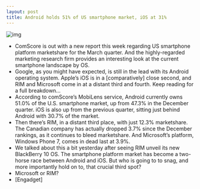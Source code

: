 ```yaml
---
layout: post
title: Android holds 51% of US smartphone market, iOS at 31%
---
```

![img](http://media.idownloadblog.com/wp-content/uploads/2012/05/every-smartphone.jpg)
* ComScore is out with a new report this week regarding US smartphone platform marketshare for the March quarter. And the highly-regarded marketing research firm provides an interesting look at the current smartphone landscape by OS.
* Google, as you might have expected, is still in the lead with its Android operating system. Apple’s iOS is in a [comparatively] close second, and RIM and Microsoft come in at a distant third and fourth. Keep reading for a full breakdown…
* According to comScore’s MobiLens service, Android currently owns 51.0% of the U.S. smartphone market, up from 47.3% in the December quarter. iOS is also up from the previous quarter, sitting just behind Android with 30.7% of the market.
* Then there’s RIM, in a distant third place, with just 12.3% marketshare. The Canadian company has actually dropped 3.7% since the December rankings, as it continues to bleed marketshare. And Microsoft’s platform, Windows Phone 7, comes in dead last at 3.9%.
* We talked about this a bit yesterday after seeing RIM unveil its new BlackBerry 10 OS. The smartphone platform market has become a two-horse race between Android and iOS. But who is going to to snag, and more importantly hold on to, that crucial third spot?
* Microsoft or RIM?
* [Engadget]


